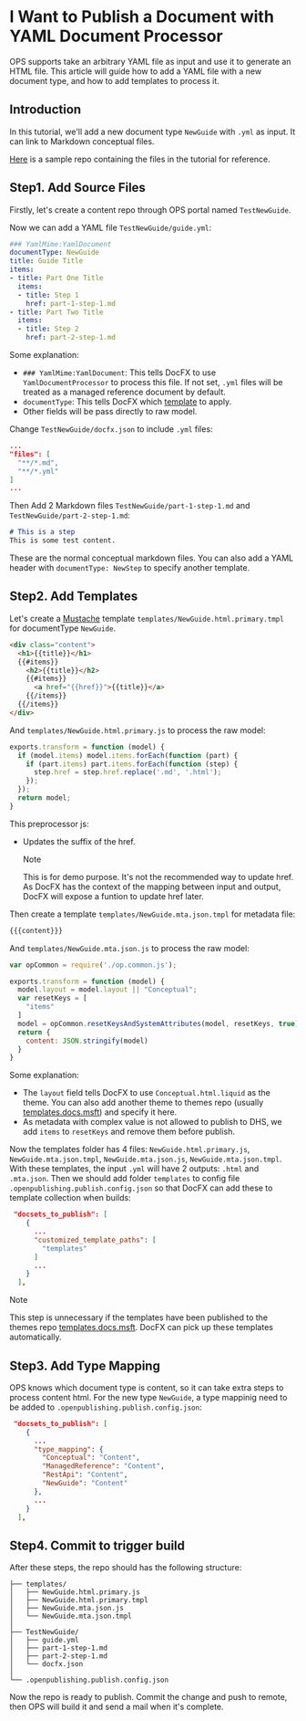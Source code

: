 # I Want to Publish a Document with YAML Document Processor

OPS supports take an arbitrary YAML file as input and use it to generate an HTML file. This article will guide how to add a YAML file with a new document type, and how to add templates to process it.

## Introduction
In this tutorial, we'll add a new document type `NewGuide` with `.yml` as input. It can link to Markdown conceptual files.

[Here](https://github.com/superyyrrzz/TestNewGuide) is a sample repo containing the files in the tutorial for reference.

## Step1. Add Source Files

Firstly, let's create a content repo through OPS portal named `TestNewGuide`.

Now we can add a YAML file `TestNewGuide/guide.yml`:
``` yaml
### YamlMime:YamlDocument
documentType: NewGuide
title: Guide Title
items:
- title: Part One Title
  items:
  - title: Step 1
    href: part-1-step-1.md
- title: Part Two Title
  items:
  - title: Step 2
    href: part-2-step-1.md
```
Some explanation:
* `### YamlMime:YamlDocument`: This tells DocFX to use `YamlDocumentProcessor` to process this file. If not set, `.yml` files will be treated as a managed reference document by default.
* `documentType`: This tells DocFX which [template](http://dotnet.github.io/docfx/tutorial/intro_template.html) to apply.
* Other fields will be pass directly to raw model.

Change `TestNewGuide/docfx.json` to include `.yml` files:
```json
...
"files": [
  "**/*.md",
  "**/*.yml"
]
...
```
Then Add 2 Markdown files `TestNewGuide/part-1-step-1.md` and `TestNewGuide/part-2-step-1.md`:
``` md
# This is a step
This is some test content.
```
These are the normal conceptual markdown files. You can also add a YAML header with `documentType: NewStep` to specify another template.

## Step2. Add Templates

Let's create a [Mustache](http://mustache.github.io/) template `templates/NewGuide.html.primary.tmpl` for documentType `NewGuide`.
``` html
<div class="content">
  <h1>{{title}}</h1>
  {{#items}}
    <h2>{{title}}</h2>
    {{#items}}
      <a href="{{href}}">{{title}}</a>
    {{/items}}
  {{/items}}
</div>
```
And `templates/NewGuide.html.primary.js` to process the raw model:
``` js
exports.transform = function (model) {
  if (model.items) model.items.forEach(function (part) {
    if (part.items) part.items.forEach(function (step) {
      step.href = step.href.replace('.md', '.html');
    });
  });
  return model;
}
```
This preprocessor js:
* Updates the suffix of the href.
  > [!NOTE]
  > This is for demo purpose. It's not the recommended way to update href. As DocFX has the context of the mapping between input and output, DocFX will expose a funtion to update href later.

Then create a template `templates/NewGuide.mta.json.tmpl` for metadata file:
``` html
{{{content}}}
```
And `templates/NewGuide.mta.json.js` to process the raw model:
``` js
var opCommon = require('./op.common.js');

exports.transform = function (model) {
  model.layout = model.layout || "Conceptual";
  var resetKeys = [
    "items"
  ]
  model = opCommon.resetKeysAndSystemAttributes(model, resetKeys, true);
  return {
    content: JSON.stringify(model)
  }
}
```
Some explanation:
* The `layout` field tells DocFX to use `Conceptual.html.liquid` as the theme. You can also add another theme to themes repo (usually [templates.docs.msft](https://github.com/Microsoft/templates.docs.msft)) and specify it here.
* As metadata with complex value is not allowed to publish to DHS, we add `items` to `resetKeys` and remove them before publish.

Now the templates folder has 4 files: `NewGuide.html.primary.js`, `NewGuide.mta.json.tmpl`, `NewGuide.mta.json.js`, `NewGuide.mta.json.tmpl`. With these templates, the input `.yml` will have 2 outputs: `.html` and `.mta.json`. Then we should add folder `templates` to config file `.openpublishing.publish.config.json` so that DocFX can add these to template collection when builds:
``` json
 "docsets_to_publish": [
    {
      ...
      "customized_template_paths": [
        "templates"
      ]
      ...
    }
  ],
```
> [!NOTE]
> This step is unnecessary if the templates have been published to the themes repo [templates.docs.msft](https://github.com/Microsoft/templates.docs.msft). DocFX can pick up these templates automatically.

## Step3. Add Type Mapping
OPS knows which document type is content, so it can take extra steps to process content html. For the new type `NewGuide`, a type mappinig need to be added to `.openpublishing.publish.config.json`:
``` json
 "docsets_to_publish": [
    {
      ...
      "type_mapping": {
        "Conceptual": "Content",
        "ManagedReference": "Content",
        "RestApi": "Content",
        "NewGuide": "Content"
      },
      ...
    }
  ],
```
## Step4. Commit to trigger build
After these steps, the repo should has the following structure:
```
├── templates/
│   ├── NewGuide.html.primary.js
│   ├── NewGuide.html.primary.tmpl
│   ├── NewGuide.mta.json.js
│   └── NewGuide.mta.json.tmpl
│
├── TestNewGuide/
│   ├── guide.yml
│   ├── part-1-step-1.md
│   ├── part-2-step-1.md
│   └── docfx.json
│
└── .openpublishing.publish.config.json
```
Now the repo is ready to publish. Commit the change and push to remote, then OPS will build it and send a mail when it's complete.